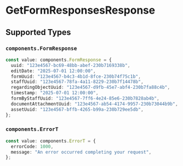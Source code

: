 # GetFormResponsesResponse


## Supported Types

### `components.FormResponse`

```typescript
const value: components.FormResponse = {
  uuid: "123e4567-bc69-48bb-abef-230b7169338b",
  editDate: "2025-07-01 12:00:00",
  formUuid: "123e4567-b4c3-4b1d-8fce-230b74f75c1b",
  staffUuid: "123e4567-78fa-4a11-8229-230b7f14478b",
  regardingObjectUuid: "123e4567-d9fb-45e7-abf4-230b7fa88c4b",
  timestamp: "2025-07-01 12:00:00",
  formByStaffUuid: "123e4567-7ff6-4e24-85e6-230b7828ab4b",
  documentAttachmentUuid: "123e4567-ab54-4174-9957-230b73044b9b",
  assetUuid: "123e4567-bffb-4265-b99a-230b729ee5db",
};
```

### `components.ErrorT`

```typescript
const value: components.ErrorT = {
  errorCode: 1000,
  message: "An error occurred completing your request",
};
```

